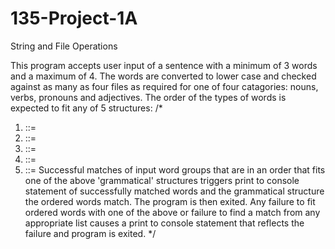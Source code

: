 # 135-Project-1A
String and File Operations

This program accepts user input of a sentence with a minimum of 3 words 
and a maximum of 4. The words are converted to lower case and checked against
as many as four files as required for one of four catagories: nouns, verbs,
pronouns and adjectives. The order of the types of words is expected to fit
any of 5 structures:
/*
1. <sentence> ::= <noun><verb><noun>
2. <sentence> ::= <noun><verb><adjective><noun>
3. <sentence> ::= <pronoun><verb><noun>
4. <sentence> ::= <pronoun><verb><adjective><noun>
5. <sentence> ::= <pronoun><verb><pronoun>
Successful matches of input word groups that are in an order that fits one of the 
above 'grammatical' structures triggers print to console statement of successfully
matched  words and the grammatical structure the ordered words match. The program 
is then exited. Any failure to fit ordered words with one of the above or failure 
to find a match from any appropriate list causes a print to console statement that 
reflects the failure and program is exited.
*/

